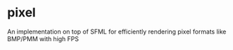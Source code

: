 # pixel
An implementation on top of SFML for efficiently rendering pixel formats like BMP/PMM with high FPS
